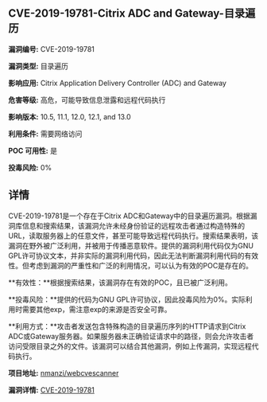 ## CVE-2019-19781-Citrix ADC and Gateway-目录遍历

**漏洞编号:** CVE-2019-19781

**漏洞类型:** 目录遍历

**影响应用:** Citrix Application Delivery Controller (ADC) and Gateway

**危害等级:** 高危，可能导致信息泄露和远程代码执行

**影响版本:** 10.5, 11.1, 12.0, 12.1, and 13.0

**利用条件:** 需要网络访问

**POC 可用性:** 是

**投毒风险:** 0%

## 详情

CVE-2019-19781是一个存在于Citrix ADC和Gateway中的目录遍历漏洞。根据漏洞库信息和搜索结果，该漏洞允许未经身份验证的远程攻击者通过构造特殊的URL，读取服务器上的任意文件，甚至可能导致远程代码执行。搜索结果表明，该漏洞在野外被广泛利用，并被用于传播恶意软件。提供的漏洞利用代码仅为GNU GPL许可协议文本，并非实际的漏洞利用代码，因此无法判断漏洞利用代码的有效性。但考虑到漏洞的严重性和广泛的利用情况，可以认为有效的POC是存在的。

**有效性：**根据搜索结果，该漏洞存在有效的POC，且已被广泛利用。

**投毒风险：**提供的代码为GNU GPL许可协议，因此投毒风险为0%。实际利用时需要其他exp，需注意exp的来源是否安全可靠。

**利用方式：**攻击者发送包含特殊构造的目录遍历序列的HTTP请求到Citrix ADC或Gateway服务器。如果服务器未正确验证请求中的路径，则会允许攻击者访问受限目录之外的文件。该漏洞可以结合其他漏洞，例如上传漏洞，实现远程代码执行。

**项目地址:** [nmanzi/webcvescanner](https://github.com/nmanzi/webcvescanner)

**漏洞详情:** [CVE-2019-19781](https://nvd.nist.gov/vuln/detail/CVE-2019-19781)
